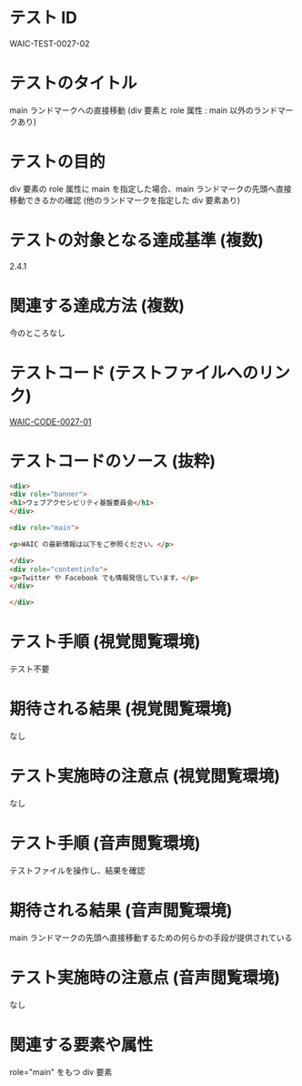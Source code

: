 # テスト ID

WAIC-TEST-0027-02

# テストのタイトル

main ランドマークへの直接移動 (div 要素と role 属性 : main 以外のランドマークあり)

# テストの目的

div 要素の role 属性に main を指定した場合、main ランドマークの先頭へ直接移動できるかの確認 (他のランドマークを指定した div 要素あり)

# テストの対象となる達成基準 (複数)

2.4.1

# 関連する達成方法 (複数)

今のところなし

# テストコード (テストファイルへのリンク)

[WAIC-CODE-0027-01](https://waic.github.io/as_test/WAIC-CODE/WAIC-CODE-0027-01.html)

# テストコードのソース (抜粋)

```html
<div>
<div role="banner">
<h1>ウェブアクセシビリティ基盤委員会</h1>
</div>

<div role="main">

<p>WAIC の最新情報は以下をご参照ください。</p>

</div>
<div role="contentinfo">
<p>Twitter や Facebook でも情報発信しています。</p>
</div>

</div>

```

# テスト手順 (視覚閲覧環境)

テスト不要

# 期待される結果 (視覚閲覧環境)

なし

# テスト実施時の注意点 (視覚閲覧環境)

なし

# テスト手順 (音声閲覧環境)

テストファイルを操作し、結果を確認

# 期待される結果 (音声閲覧環境)

main ランドマークの先頭へ直接移動するための何らかの手段が提供されている

# テスト実施時の注意点 (音声閲覧環境)

なし

# 関連する要素や属性

role="main" をもつ div 要素
